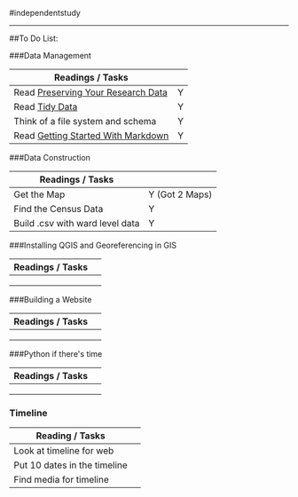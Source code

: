 #independentstudy
***

##To Do List:

###Data Management

| Readings / Tasks | | 
| -------- | ----------- |
| Read [Preserving Your Research Data][1] | Y |
| Read [Tidy Data][2] | Y | 
| Think of a file system and schema | Y |
| Read [Getting Started With Markdown][3] | Y |

 
###Data Construction

| Readings / Tasks | | 
| ---------------- | --- |
| Get the Map | Y (Got 2 Maps) | 
| Find the Census Data | Y |
| Build .csv with ward level data | Y |


###Installing QGIS and Georeferencing in GIS

| Readings / Tasks | | 
| ---------------- | --- |
| | | 
| | |
| | |


###Building a Website

| Readings / Tasks | | 
| ---------------- | --- |
| | | 
| | |
| | |


###Python if there's time

| Readings / Tasks | | 
| ---------------- | --- |
| | | 
| | |
| | |

### Timeline
| Reading / Tasks | |
| --------------- | - |
| Look at timeline for web | |
| Put 10 dates in the timeline | |
| Find media for timeline | |


[1]: http://programminghistorian.org/lessons/preserving-your-research-data
[2]: http://vita.had.co.nz/papers/tidy-data.pdf
[3]: http://programminghistorian.org/lessons/getting-started-with-markdown
